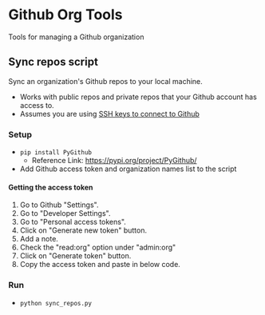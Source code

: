 # Github Org Tools
Tools for managing a Github organization

## Sync repos script
Sync an organization's Github repos to your local machine.

- Works with public repos and private repos that your Github account has access to.
- Assumes you are using [SSH keys to connect to Github](https://docs.github.com/en/github/authenticating-to-github/connecting-to-github-with-ssh)

### Setup
- `pip install PyGithub`
    - Reference Link: https://pypi.org/project/PyGithub/
- Add Github access token and organization names list to the script

#### Getting the access token
1. Go to Github "Settings".
2. Go to "Developer Settings".
3. Go to "Personal access tokens".
4. Click on "Generate new token" button.
5. Add a note.
6. Check the "read:org" option under "admin:org"
7. Click on "Generate token" button.
8. Copy the access token and paste in below code.

### Run
- `python sync_repos.py`